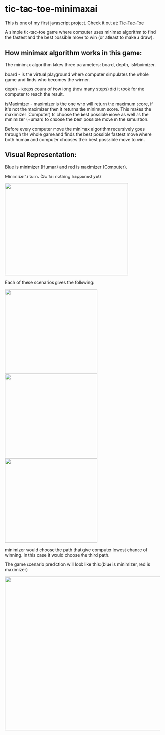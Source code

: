 # tic-tac-toe-minimaxai
This is one of my first javascript project. Check it out at: [Tic-Tac-Toe](https://shr0mi.github.io/tic-tac-toe-minimaxai/)

A simple tic-tac-toe game where computer uses minimax algorithm to find the fastest and the best possible move to win (or atleast to make a draw).

## How minimax algorithm works in this game:
The minimax algorithm takes three parameters: board, depth, isMaximizer.

board - is the virtual playground where computer simpulates the whole game and finds who becomes the winner.

depth - keeps count of how long (how many steps) did it took for the computer to reach the result.

isMaximizer - maximizer is the one who will return the maximum score, if it's not the maximizer then it returns the minimum score. This makes the maximizer (Computer) to choose the best possible move as well as the minimizer (Human) to choose the best possible move in the simulation.

Before every computer move the minimax algorithm recursively goes through the whole game and finds the best possible fastest move where both human and computer chooses their best posssible move to win.

## Visual Representation:
Blue is minimizer (Human) and red is maximizer (Computer).

Minimizer's turn: (So far nothing happened yet)

<img src="https://github.com/shr0mi/tic-tac-toe-minimaxai/blob/main/Images/image844-83.png" width="400" height="300" />

Each of these scenarios gives the following:

<p float="left">
  <img src="https://github.com/shr0mi/tic-tac-toe-minimaxai/blob/main/Images/image2.png" width="300" height="275" />
  <img src="https://github.com/shr0mi/tic-tac-toe-minimaxai/blob/main/Images/image3.png" width="300" height="275" />
  <img src="https://github.com/shr0mi/tic-tac-toe-minimaxai/blob/main/Images/image4.png" width="300" height="275" />
</p>

minimizer would choose the path that give computer lowest chance of winning. In this case it would choose the third path. 

The game scenario prediction will look like this:(blue is minimizer, red is maximizer)

<img src="https://github.com/shr0mi/tic-tac-toe-minimaxai/blob/main/Images/image5.png" width="600" height="500" />
 
